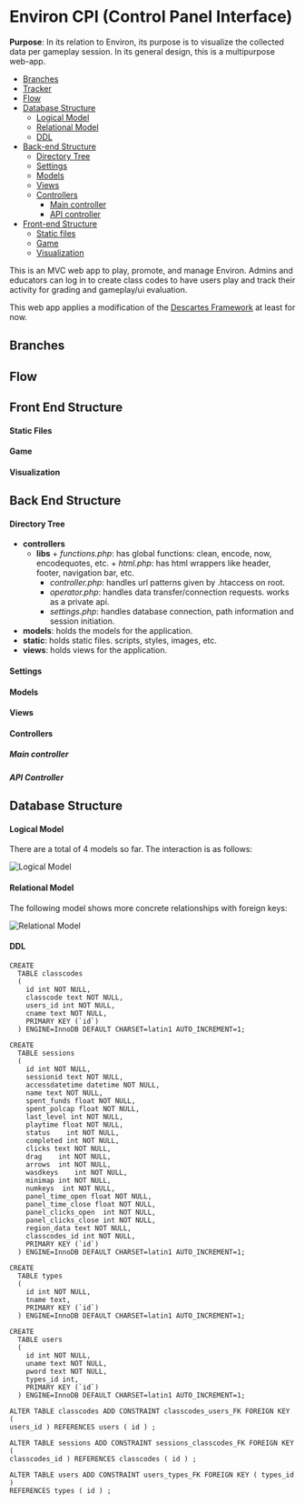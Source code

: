 # Environ CPI (Control Panel Interface) 

**Purpose**: In its relation to Environ, its purpose is to visualize the collected data per gameplay session. In its general design, this is a multipurpose web-app. 

* [Branches](#branches)
* [Tracker](#tracker) 
* [Flow](#flow) 
* [Database Structure](#database-structure) 
    * [Logical Model](#logical-model) 
    * [Relational Model](#relational-model) 
    * [DDL](#ddl)
* [Back-end Structure](#back-end-structure)
    * [Directory Tree](#directory-tree) 
    * [Settings](#settings) 
    * [Models](#models) 
    * [Views](#views) 
    * [Controllers](#controllers) 
        * [Main controller](#main-controller) 
        * [API controller](#api-controller) 
* [Front-end Structure](#front-end-structure) 
    * [Static files](#static-files)
    * [Game](#game) 
    * [Visualization](#visualization) 


This is an MVC web app to play, promote, and manage Environ. Admins and educators can log in to create class codes to have users play and track their activity for grading and gameplay/ui evaluation. 

This web app applies a modification of the [Descartes Framework](https://github.com/samueleishion/Descartes "Descartes PHP Framework") at least for now. 

## Branches

## Flow


## Front End Structure 
#### Static Files 
#### Game
#### Visualization 

## Back End Structure

#### Directory Tree
+ __controllers__
  + __libs__
        +  *functions.php*: has global functions: clean, encode, now, encodequotes, etc. 
        +  *html.php*: has html wrappers like header, footer, navigation bar, etc. 
    + *controller.php*: handles url patterns given by .htaccess on root. 
    + *operator.php*: handles data transfer/connection requests. works as a private api. 
    + *settings.php*: handles database connection, path information and session initiation. 
+ __models__: holds the models for the application. 
+ __static__: holds static files. scripts, styles, images, etc. 
+ __views__: holds views for the application. 

#### Settings
#### Models
#### Views
#### Controllers 
##### Main controller 
##### API Controller 

## Database Structure

#### Logical Model 
There are a total of 4 models so far. The interaction is as follows: 

![Logical Model](_bkp/logical_model.png) 

#### Relational Model 
The following model shows more concrete relationships with foreign keys: 

![Relational Model](_bkp/relational_model.png) 

#### DDL
```
CREATE
  TABLE classcodes
  (
    id int NOT NULL,
    classcode text NOT NULL,
    users_id int NOT NULL,
    cname text NOT NULL, 
    PRIMARY KEY (`id`) 
  ) ENGINE=InnoDB DEFAULT CHARSET=latin1 AUTO_INCREMENT=1;

CREATE
  TABLE sessions
  (
    id int NOT NULL,
    sessionid text NOT NULL,
    accessdatetime datetime NOT NULL,
    name text NOT NULL,
    spent_funds float NOT NULL,
    spent_polcap float NOT NULL,
    last_level int NOT NULL,
    playtime float NOT NULL,
    status    int NOT NULL,
    completed int NOT NULL,
    clicks text NOT NULL,
    drag    int NOT NULL,
    arrows  int NOT NULL,
    wasdkeys    int NOT NULL,
    minimap int NOT NULL,
    numkeys  int NOT NULL,
    panel_time_open float NOT NULL,
    panel_time_close float NOT NULL,
    panel_clicks_open  int NOT NULL,
    panel_clicks_close int NOT NULL,
    region_data text NOT NULL,
    classcodes_id int NOT NULL, 
    PRIMARY KEY (`id`) 
  ) ENGINE=InnoDB DEFAULT CHARSET=latin1 AUTO_INCREMENT=1;

CREATE
  TABLE types
  (
    id int NOT NULL,
    tname text, 
    PRIMARY KEY (`id`) 
  ) ENGINE=InnoDB DEFAULT CHARSET=latin1 AUTO_INCREMENT=1;

CREATE
  TABLE users
  (
    id int NOT NULL,
    uname text NOT NULL,
    pword text NOT NULL,
    types_id int, 
    PRIMARY KEY (`id`) 
  ) ENGINE=InnoDB DEFAULT CHARSET=latin1 AUTO_INCREMENT=1;

ALTER TABLE classcodes ADD CONSTRAINT classcodes_users_FK FOREIGN KEY (
users_id ) REFERENCES users ( id ) ;

ALTER TABLE sessions ADD CONSTRAINT sessions_classcodes_FK FOREIGN KEY (
classcodes_id ) REFERENCES classcodes ( id ) ;

ALTER TABLE users ADD CONSTRAINT users_types_FK FOREIGN KEY ( types_id )
REFERENCES types ( id ) ;
```
